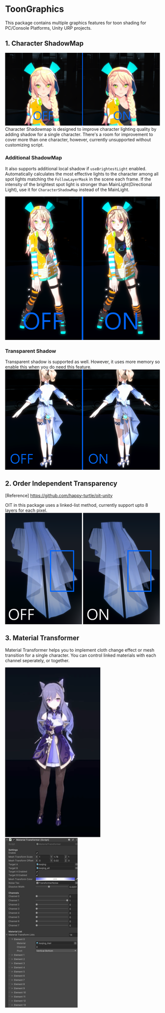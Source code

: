 # ToonGraphics

This package contains multiple graphics features for toon shading for PC/Console Platforms, Unity URP projects.


## 1. Character ShadowMap
![CharacterShadow](./Documentation~/Images/CharShadow.png)
Character Shadowmap is designed to improve character lighting quality by adding shadow for a single character. There's a room for improvement to cover more than one character, however, currently unsupported without customizing script.

### Additional ShadowMap
It also supports additional local shadow if `useBrightestLight` enabled.
Automatically calculates the most effective lights to the character among all spot lights matching the `FollowLayerMask` in the scene each frame. If the intensity of the brightest spot light is stronger than MainLight(Directional Light), use it for `CharacterShadowMap` instead of the MainLight.

![AdditionalShadow](./Documentation~/Images/CharShadow_Additional.png)


### Transparent Shadow
Transparent shadow is supported as well. However, it uses more memory so enable this when you do need this feature.
![TransparentShadow](./Documentation~/Images/TransparentShadow.png)


## 2. Order Independent Transparency
[Reference] https://github.com/happy-turtle/oit-unity

OIT in this package uses a linked-list method, currently support upto 8 layers for each pixel.
![OIT](./Documentation~/Images/OIT.png)

## 3. Material Transformer
Material Transformer helps you to implement cloth change effect or mesh transition for a single character. You can control linked materials with each channel seperately, or together.

![MaterialTransformer](./Documentation~/Images/MaterialTransformer.gif)
![MaterialTransformerInspector](./Documentation~/Images/MaterialTransformer_Inspector.png)